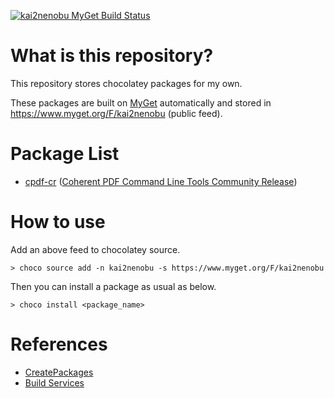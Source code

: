 [![kai2nenobu MyGet Build Status](https://www.myget.org/BuildSource/Badge/kai2nenobu?identifier=abe34d9a-9b43-479b-8a8c-9a735c5cc036)](https://www.myget.org/)

# What is this repository?

This repository stores chocolatey packages for my own.

These packages are built on [MyGet](https://www.myget.org/) automatically and stored in https://www.myget.org/F/kai2nenobu (public feed).

# Package List
- [cpdf-cr](cpdf-cr) ([Coherent PDF Command Line Tools Community Release](http://community.coherentpdf.com/))

# How to use

Add an above feed to chocolatey source.

```
> choco source add -n kai2nenobu -s https://www.myget.org/F/kai2nenobu
```

Then you can install a package as usual as below.

```
> choco install <package_name>
```

# References

- [CreatePackages](https://chocolatey.org/docs/create-packages)
- [Build Services](https://docs.myget.org/docs/reference/build-services)
